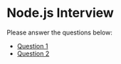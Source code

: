# Node.js Interview

Please answer the questions below:

- [Question 1](question_1.md)
- [Question 2](question_2.md)
